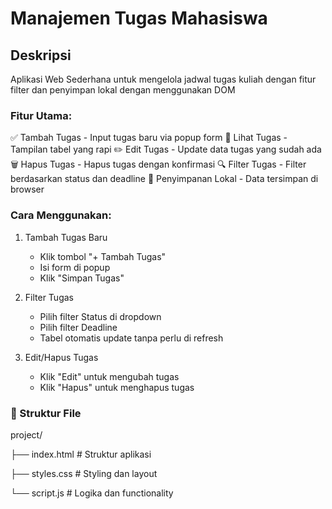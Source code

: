 ﻿# Manajemen Tugas Mahasiswa

## Deskripsi

Aplikasi Web Sederhana untuk mengelola jadwal tugas kuliah dengan fitur filter dan penyimpan lokal dengan menggunakan DOM

### Fitur Utama:
✅ Tambah Tugas - Input tugas baru via popup form
👀 Lihat Tugas - Tampilan tabel yang rapi
✏️ Edit Tugas - Update data tugas yang sudah ada
🗑️ Hapus Tugas - Hapus tugas dengan konfirmasi
🔍 Filter Tugas - Filter berdasarkan status dan deadline
💾 Penyimpanan Lokal - Data tersimpan di browser

### Cara Menggunakan:
1. Tambah Tugas Baru
    -   Klik tombol "+ Tambah Tugas"
    -   Isi form di popup
    -   Klik "Simpan Tugas"

2. Filter Tugas
    -   Pilih filter Status di dropdown
    -   Pilih filter Deadline
    -   Tabel otomatis update tanpa perlu di refresh

3. Edit/Hapus Tugas
    -   Klik "Edit" untuk mengubah tugas
    -   Klik "Hapus" untuk menghapus tugas

### 📁 Struktur File
project/

├── index.html      # Struktur aplikasi

├── styles.css      # Styling dan layout  

└── script.js       # Logika dan functionality


